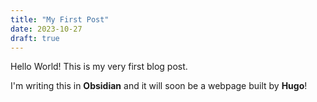 ```yaml
---
title: "My First Post"
date: 2023-10-27
draft: true
---
```


Hello World! This is my very first blog post.

I'm writing this in **Obsidian** and it will soon be a webpage built by **Hugo**!